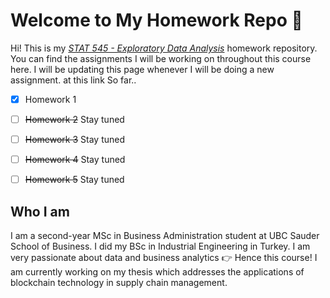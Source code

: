 # Welcome to My Homework Repo :star2:

Hi! This is my <a href="https://stat545.stat.ubc.ca/#html">*STAT 545 - Exploratory Data Analysis*</a> homework repository. You can find the assignments I will be working on throughout this course here. I will be updating this page whenever I will be doing a new assignment.
at this link
So far..

- [x] Homework 1
- [ ] ~~Homework 2~~ Stay tuned
- [ ] ~~Homework 3~~ Stay tuned
- [ ] ~~Homework 4~~ Stay tuned
- [ ] ~~Homework 5~~ Stay tuned


## Who I am

I am a second-year MSc in Business Administration student at UBC Sauder School of Business. I did my BSc in Industrial Engineering in Turkey. I am very passionate about data and business analytics :point_right: Hence this course! I am currently working on my thesis which addresses the applications of blockchain technology in supply chain management. 



